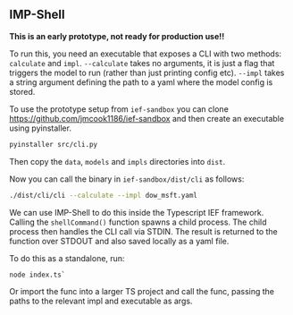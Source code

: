 ## IMP-Shell

**This is an early prototype, not ready for production use!!**

To run this, you need an executable that exposes a CLI with two methods: `calculate` and `impl`.
`--calculate` takes no arguments, it is just a flag that triggers the model to run (rather than just printing config etc).
`--impl` takes a string argument defining the path to a yaml where the model config is stored.

To use the prototype setup from `ief-sandbox` you can clone https://github.com/jmcook1186/ief-sandbox and then create an executable using pyinstaller.

```sh
pyinstaller src/cli.py
```

Then copy the `data`, `models` and `impls` directories into `dist`.

Now you can call the binary in `ief-sandbox/dist/cli` as follows:

```sh
./dist/cli/cli --calculate --impl dow_msft.yaml
```

We can use IMP-Shell to do this inside the Typescript IEF framework. Calling the `shellCommand()` function spawns a child process. The child process then handles the CLI call via STDIN. The result is returned to the function over STDOUT and also saved locally as a yaml file.

To do this as a standalone, run:

```sh
node index.ts`
```

Or import the func into a larger TS project and call the func, passing the paths to the relevant impl and executable as args.